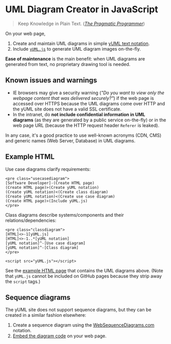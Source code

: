 # UML Diagram Creator in JavaScript

> Keep Knowledge in Plain Text. ([_The Pragmatic Programmer_](https://en.wikipedia.org/wiki/The_Pragmatic_Programmer))

On your web page,

1. Create and maintain UML diagrams in simple [yUML text notation](http://yuml.me/).
1. Include [`yUML.js`](https://jyrheikk.github.io/js/yUML.js) to generate UML diagram images on-the-fly.

**Ease of maintenance** is the main benefit: when UML diagrams are generated from text, no proprietary drawing tool is needed.

## Known issues and warnings

* IE browsers may give a security warning (_"Do you want to view only the webpage content that was delivered securely?"_) if the web page is accessed over HTTPS because the UML diagrams come over HTTP and the yUML site does not have a valid SSL certificate.
* In the intranet, do **not include confidential information in UML diagrams** (as they are generated by a public service on-the-fly) or in the web page URL (because the HTTP request header `Referer` is leaked).

In any case, it's a good practice to use well-known acronyms (CDN, CMS) and generic names (Web Server, Database) in UML diagrams.

## Example HTML

Use case diagrams clarify requirements:

    <pre class="usecasediagram">
    [Software Developer]-(Create HTML page)
    (Create HTML page)>(Create yUML notation)
    (Create yUML notation)<(Create class diagram)
    (Create yUML notation)<(Create use case diagram)
    (Create HTML page)>(Include yUML.js)
    </pre>

Class diagrams describe systems/components and their relations/dependencies:

    <pre class="classdiagram">
    [HTML]<>-1[yUML.js]
    [HTML]<>-1..*[yUML notation]
    [yUML notation]^-[Use case diagram]
    [yUML notation]^-[Class diagram]
    </pre>

    <script src="yUML.js"></script>

See the [example HTML page](https://jyrheikk.github.io/html/example-yuml-js.html) that contains the UML diagrams above. (Note that `yUML.js` cannot be included on GitHub pages because they strip away the `script` tags.)

## Sequence diagrams

The yUML site does not support sequence diagrams, but they can be created in a similar fashion elsewhere:

1. Create a sequence diagram using the [WebSequenceDiagrams.com](https://www.websequencediagrams.com/) notation.
1. [Embed the diagram code](http://www.websequencediagrams.com/embedding.html) on your web page.
